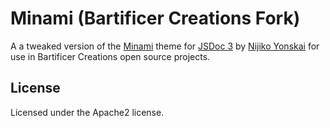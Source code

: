 # Minami (Bartificer Creations Fork)

A a tweaked version of the [Minami](https://github.com/nijikokun/minami) theme
for [JSDoc 3](http://usejsdoc.org) by
[Nijiko Yonskai](https://github.com/nijikokun) for use in Bartificer Creations
open source projects.

## License

Licensed under the Apache2 license.

